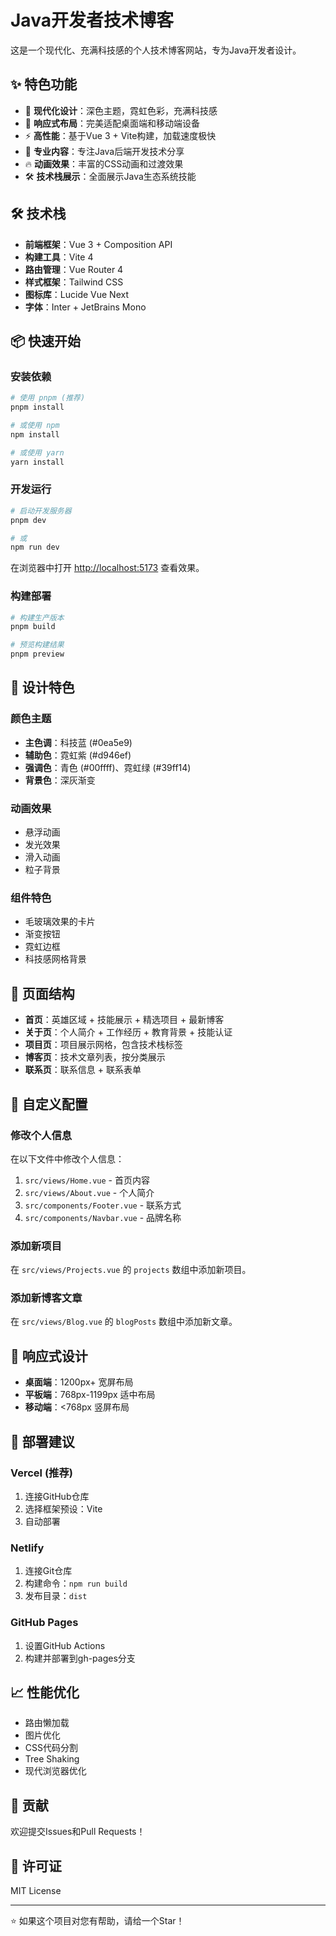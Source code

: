 # Java开发者技术博客

这是一个现代化、充满科技感的个人技术博客网站，专为Java开发者设计。

## ✨ 特色功能

- 🎨 **现代化设计**：深色主题，霓虹色彩，充满科技感
- 📱 **响应式布局**：完美适配桌面端和移动端设备
- ⚡ **高性能**：基于Vue 3 + Vite构建，加载速度极快
- 🎯 **专业内容**：专注Java后端开发技术分享
- 🔥 **动画效果**：丰富的CSS动画和过渡效果
- 🛠️ **技术栈展示**：全面展示Java生态系统技能

## 🛠️ 技术栈

- **前端框架**：Vue 3 + Composition API
- **构建工具**：Vite 4
- **路由管理**：Vue Router 4
- **样式框架**：Tailwind CSS
- **图标库**：Lucide Vue Next
- **字体**：Inter + JetBrains Mono

## 📦 快速开始

### 安装依赖

```bash
# 使用 pnpm (推荐)
pnpm install

# 或使用 npm
npm install

# 或使用 yarn
yarn install
```

### 开发运行

```bash
# 启动开发服务器
pnpm dev

# 或
npm run dev
```

在浏览器中打开 [http://localhost:5173](http://localhost:5173) 查看效果。

### 构建部署

```bash
# 构建生产版本
pnpm build

# 预览构建结果
pnpm preview
```

## 🎨 设计特色

### 颜色主题
- **主色调**：科技蓝 (#0ea5e9)
- **辅助色**：霓虹紫 (#d946ef)
- **强调色**：青色 (#00ffff)、霓虹绿 (#39ff14)
- **背景色**：深灰渐变

### 动画效果
- 悬浮动画
- 发光效果
- 滑入动画
- 粒子背景

### 组件特色
- 毛玻璃效果的卡片
- 渐变按钮
- 霓虹边框
- 科技感网格背景

## 📄 页面结构

- **首页**：英雄区域 + 技能展示 + 精选项目 + 最新博客
- **关于页**：个人简介 + 工作经历 + 教育背景 + 技能认证
- **项目页**：项目展示网格，包含技术栈标签
- **博客页**：技术文章列表，按分类展示
- **联系页**：联系信息 + 联系表单

## 🔧 自定义配置

### 修改个人信息

在以下文件中修改个人信息：

1. `src/views/Home.vue` - 首页内容
2. `src/views/About.vue` - 个人简介
3. `src/components/Footer.vue` - 联系方式
4. `src/components/Navbar.vue` - 品牌名称

### 添加新项目

在 `src/views/Projects.vue` 的 `projects` 数组中添加新项目。

### 添加新博客文章

在 `src/views/Blog.vue` 的 `blogPosts` 数组中添加新文章。

## 📱 响应式设计

- **桌面端**：1200px+ 宽屏布局
- **平板端**：768px-1199px 适中布局  
- **移动端**：<768px 竖屏布局

## 🚀 部署建议

### Vercel (推荐)
1. 连接GitHub仓库
2. 选择框架预设：Vite
3. 自动部署

### Netlify
1. 连接Git仓库
2. 构建命令：`npm run build`
3. 发布目录：`dist`

### GitHub Pages
1. 设置GitHub Actions
2. 构建并部署到gh-pages分支

## 📈 性能优化

- 路由懒加载
- 图片优化
- CSS代码分割
- Tree Shaking
- 现代浏览器优化

## 🤝 贡献

欢迎提交Issues和Pull Requests！

## 📄 许可证

MIT License

---

⭐ 如果这个项目对您有帮助，请给一个Star！